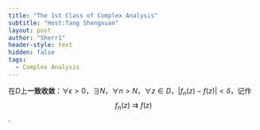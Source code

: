 ```yaml
---
title: "The 1st Class of Complex Analysis"
subtitle: "Host:Tang Shengxuan"
layout: post
author: "Sherr1"
header-style: text
hidden: false
tags:
  - Complex Analysis
---
```

在$D$上**一致收敛**：$\forall\epsilon\gt0$，$\exists N$，$\forall n\gt N$，$\forall z\in D$，$|f_n(z)-f(z)|\lt\delta$，记作
$$f_n(z)\rightrightarrows f(z)$$.